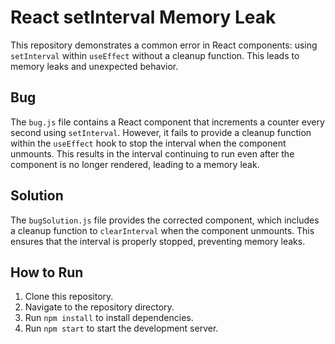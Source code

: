 # React setInterval Memory Leak
This repository demonstrates a common error in React components: using `setInterval` within `useEffect` without a cleanup function. This leads to memory leaks and unexpected behavior.

## Bug
The `bug.js` file contains a React component that increments a counter every second using `setInterval`. However, it fails to provide a cleanup function within the `useEffect` hook to stop the interval when the component unmounts. This results in the interval continuing to run even after the component is no longer rendered, leading to a memory leak.

## Solution
The `bugSolution.js` file provides the corrected component, which includes a cleanup function to `clearInterval` when the component unmounts. This ensures that the interval is properly stopped, preventing memory leaks.

## How to Run
1. Clone this repository.
2. Navigate to the repository directory.
3. Run `npm install` to install dependencies.
4. Run `npm start` to start the development server.
